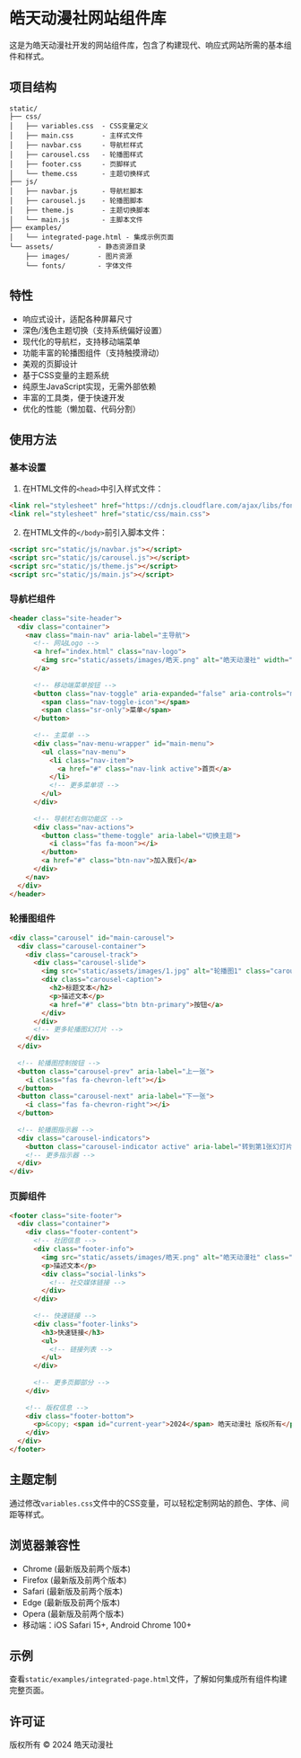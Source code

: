 # 皓天动漫社网站组件库

这是为皓天动漫社开发的网站组件库，包含了构建现代、响应式网站所需的基本组件和样式。

## 项目结构

```
static/
├── css/
│   ├── variables.css  - CSS变量定义
│   ├── main.css       - 主样式文件
│   ├── navbar.css     - 导航栏样式
│   ├── carousel.css   - 轮播图样式
│   ├── footer.css     - 页脚样式
│   └── theme.css      - 主题切换样式
├── js/
│   ├── navbar.js      - 导航栏脚本
│   ├── carousel.js    - 轮播图脚本
│   ├── theme.js       - 主题切换脚本
│   └── main.js        - 主脚本文件
├── examples/
│   └── integrated-page.html - 集成示例页面
└── assets/           - 静态资源目录
    ├── images/       - 图片资源
    └── fonts/        - 字体文件
```

## 特性

- 响应式设计，适配各种屏幕尺寸
- 深色/浅色主题切换（支持系统偏好设置）
- 现代化的导航栏，支持移动端菜单
- 功能丰富的轮播图组件（支持触摸滑动）
- 美观的页脚设计
- 基于CSS变量的主题系统
- 纯原生JavaScript实现，无需外部依赖
- 丰富的工具类，便于快速开发
- 优化的性能（懒加载、代码分割）

## 使用方法

### 基本设置

1. 在HTML文件的`<head>`中引入样式文件：

```html
<link rel="stylesheet" href="https://cdnjs.cloudflare.com/ajax/libs/font-awesome/6.4.0/css/all.min.css">
<link rel="stylesheet" href="static/css/main.css">
```

2. 在HTML文件的`</body>`前引入脚本文件：

```html
<script src="static/js/navbar.js"></script>
<script src="static/js/carousel.js"></script>
<script src="static/js/theme.js"></script>
<script src="static/js/main.js"></script>
```

### 导航栏组件

```html
<header class="site-header">
  <div class="container">
    <nav class="main-nav" aria-label="主导航">
      <!-- 网站Logo -->
      <a href="index.html" class="nav-logo">
        <img src="static/assets/images/皓天.png" alt="皓天动漫社" width="120">
      </a>
      
      <!-- 移动端菜单按钮 -->
      <button class="nav-toggle" aria-expanded="false" aria-controls="main-menu" aria-label="切换菜单">
        <span class="nav-toggle-icon"></span>
        <span class="sr-only">菜单</span>
      </button>
      
      <!-- 主菜单 -->
      <div class="nav-menu-wrapper" id="main-menu">
        <ul class="nav-menu">
          <li class="nav-item">
            <a href="#" class="nav-link active">首页</a>
          </li>
          <!-- 更多菜单项 -->
        </ul>
      </div>
      
      <!-- 导航栏右侧功能区 -->
      <div class="nav-actions">
        <button class="theme-toggle" aria-label="切换主题">
          <i class="fas fa-moon"></i>
        </button>
        <a href="#" class="btn-nav">加入我们</a>
      </div>
    </nav>
  </div>
</header>
```

### 轮播图组件

```html
<div class="carousel" id="main-carousel">
  <div class="carousel-container">
    <div class="carousel-track">
      <div class="carousel-slide">
        <img src="static/assets/images/1.jpg" alt="轮播图1" class="carousel-image" loading="lazy">
        <div class="carousel-caption">
          <h2>标题文本</h2>
          <p>描述文本</p>
          <a href="#" class="btn btn-primary">按钮</a>
        </div>
      </div>
      <!-- 更多轮播图幻灯片 -->
    </div>
  </div>
  
  <!-- 轮播图控制按钮 -->
  <button class="carousel-prev" aria-label="上一张">
    <i class="fas fa-chevron-left"></i>
  </button>
  <button class="carousel-next" aria-label="下一张">
    <i class="fas fa-chevron-right"></i>
  </button>
  
  <!-- 轮播图指示器 -->
  <div class="carousel-indicators">
    <button class="carousel-indicator active" aria-label="转到第1张幻灯片" aria-current="true"></button>
    <!-- 更多指示器 -->
  </div>
</div>
```

### 页脚组件

```html
<footer class="site-footer">
  <div class="container">
    <div class="footer-content">
      <!-- 社团信息 -->
      <div class="footer-info">
        <img src="static/assets/images/皓天.png" alt="皓天动漫社" class="footer-logo">
        <p>描述文本</p>
        <div class="social-links">
          <!-- 社交媒体链接 -->
        </div>
      </div>
      
      <!-- 快速链接 -->
      <div class="footer-links">
        <h3>快速链接</h3>
        <ul>
          <!-- 链接列表 -->
        </ul>
      </div>
      
      <!-- 更多页脚部分 -->
    </div>
    
    <!-- 版权信息 -->
    <div class="footer-bottom">
      <p>&copy; <span id="current-year">2024</span> 皓天动漫社 版权所有</p>
    </div>
  </div>
</footer>
```

## 主题定制

通过修改`variables.css`文件中的CSS变量，可以轻松定制网站的颜色、字体、间距等样式。

## 浏览器兼容性

- Chrome (最新版及前两个版本)
- Firefox (最新版及前两个版本)
- Safari (最新版及前两个版本)
- Edge (最新版及前两个版本)
- Opera (最新版及前两个版本)
- 移动端：iOS Safari 15+, Android Chrome 100+

## 示例

查看`static/examples/integrated-page.html`文件，了解如何集成所有组件构建完整页面。

## 许可证

版权所有 © 2024 皓天动漫社